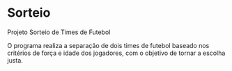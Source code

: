 # Sorteio
Projeto Sorteio de Times de Futebol

O programa realiza a separação de dois times de futebol baseado nos critérios de força e idade dos jogadores, com o objetivo de tornar a escolha justa.